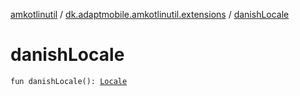 [amkotlinutil](../index.md) / [dk.adaptmobile.amkotlinutil.extensions](index.md) / [danishLocale](danish-locale.md)

# danishLocale

`fun danishLocale(): `[`Locale`](https://developer.android.com/reference/java/util/Locale.html)